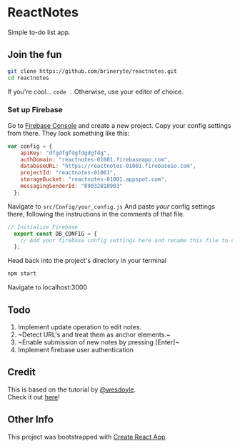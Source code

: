 # ReactNotes
Simple to-do list app.

## Join the fun
```bash
git clone https://github.com/brineryte/reactnotes.git
cd reactnotes
```
If you're cool... `code .` Otherwise, use your editor of choice. <br/>

### Set up Firebase
Go to [Firebase Console](https://console.firebase.google.com/) and create a new project. Copy your config settings from there. They look something like this: 
```js
var config = {
    apiKey: "dfgdfgfdgfdgdgfdg",
    authDomain: "reactnotes-01001.firebaseapp.com",
    databaseURL: "https://reactnotes-01001.firebaseio.com",
    projectId: "reactnotes-01001",
    storageBucket: "reactnotes-01001.appspot.com",
    messagingSenderId: "89032818903"
  };
```

Navigate to `src/Config/your_config.js` And paste _your_ config settings there, following the instructions in the comments of that file.

```js
// Initialize Firebase
  export const DB_CONFIG = {
    // Add your firebase config settings here and rename this file to config.js
  };
```
Head back into the project's directory in your terminal
```bash
npm start
```
Navigate to localhost:3000

## Todo
1. Implement update operation to edit notes.
2. ~Detect URL's and treat them as anchor elements.~
3. ~Enable submission of new notes by pressing [Enter]~
4. Implement firebase user authentication

## Credit
This is based on the tutorial by [@wesdoyle](https://github.com/wesdoyle).<br/>
Check it out [here](https://www.youtube.com/watch?v=-RtJroTMDf4)!

## Other Info
This project was bootstrapped with [Create React App](https://github.com/facebookincubator/create-react-app).
